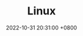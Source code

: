 ---
layout: post
title:  Linux
date:   2022-10-31 20:31:00 +0800
categories: linux command
has_children: true
nav_order: 1
---